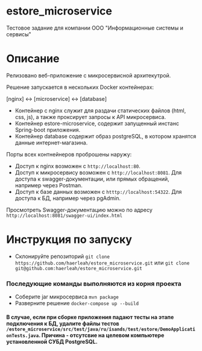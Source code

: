 # estore_microservice
Тестовое задание для компании ООО "Информационные системы и сервисы"
# Описание
Релизовано веб-приложение с микросервисной архитекутрой.

Решение запускается в нескольких Docker контейнерах:

[nginx] <-> [microservice] <-> [database]

- Контейнер с nginx служит для раздачи статических файлов (html, css, js), а также проксирует запросы к API микросервиса.
- Контейнер estore-microservice, содержит запущенный инстанс Spring-boot приложения.
- Контейнер database содержит образ postgreSQL, в котором хранятся данные интернет-магазина.

Порты всех контнейнеров проброшены наружу:
- Доступ к nginx возможен с ```http://localhost:80```.
- Доступ к микросервису возможен с ```http://localhost:8081```. Для доступа к swagger-документации, или прямых обращений, например через Postman.
- Доступ к базе данных возможен с ```htttp://localhost:54322```. Для доступа к БД, например через pgAdmin.

Просмотреть Swagger-документацию можно по адресу ```http://localhost:8081/swagger-ui/index.html```
# Инструкция по запуску
- Склонируйте репозиторий ```git clone https://github.com/haerleah/estore_microservice.git``` или ```git clone git@github.com:haerleah/estore_microservice.git```
### Последующие команды выполняются из корня проекта
- Соберите jar микросервиса ```mvn package```
- Разверните решение ```docker-compose up --build```

#### В случае, если при сборке приложения падают тесты на этапе подключения к БД, удалите файлы тестов ```/estore_microservice/src/test/java/ru/isands/test/estore/DemoApplicationTests.java```. Причина - отсутсвие на целевом компьютере установленной СУБД PostgreSQL.
